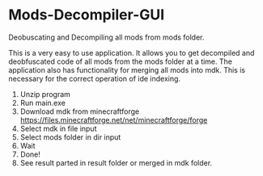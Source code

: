 # Mods-Decompiler-GUI
Deobuscating and Decompiling all mods from mods folder.

This is a very easy to use application. It allows you to get decompiled and deobfuscated code of all mods from the mods folder at a time.
The application also has functionality for merging all mods into mdk. This is necessary for the correct operation of ide indexing.

1. Unzip program
2. Run main.exe
3. Download mdk from minecraftforge https://files.minecraftforge.net/net/minecraftforge/forge
4. Select mdk in file input
5. Select mods folder in dir input
6. Wait
7. Done!
8. See result parted in result folder or merged in mdk folder.
